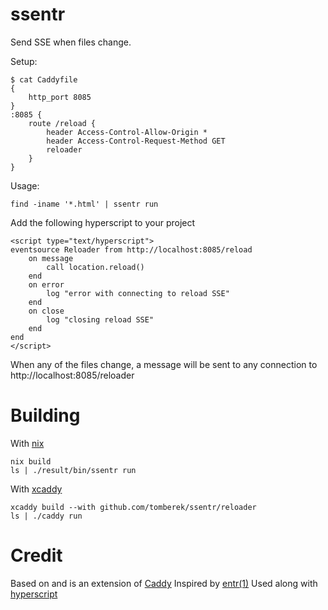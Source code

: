 # ssentr

Send SSE when files change.

Setup:
```
$ cat Caddyfile
{
	http_port 8085
}
:8085 {
	route /reload {
		header Access-Control-Allow-Origin *
		header Access-Control-Request-Method GET
		reloader
	}
}
```

Usage:
```
find -iname '*.html' | ssentr run
```

Add the following hyperscript to your project
```
<script type="text/hyperscript">
eventsource Reloader from http://localhost:8085/reload
    on message
        call location.reload()
    end
    on error
        log "error with connecting to reload SSE"
    end
    on close
        log "closing reload SSE"
    end
end
</script>
```

When any of the files change, a message will be sent to any connection to http://localhost:8085/reloader

# Building

With [nix](https://nixos.org/download.html)
```
nix build
ls | ./result/bin/ssentr run
```

With [xcaddy](https://github.com/caddyserver/xcaddy)
```
xcaddy build --with github.com/tomberek/ssentr/reloader
ls | ./caddy run
```

# Credit
Based on and is an extension of [Caddy](https://caddyserver.com/)
Inspired by [entr(1)](https://eradman.com/entrproject/)
Used along with [hyperscript](https://hyperscript.org/)
